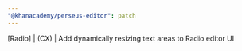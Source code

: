 ```yaml
---
"@khanacademy/perseus-editor": patch
---
```


[Radio] | (CX) | Add dynamically resizing text areas to Radio editor UI
